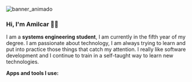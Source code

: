 
![banner_animado](https://user-images.githubusercontent.com/92611010/157760759-e05dfedd-9e76-4dda-85ca-b46d2086627a.png)
### Hi, I'm Amilcar 🧑‍💻
I am a **systems engineering student**, I am currently in the fifth year of my degree.
I am passionate about technology, I am always trying to learn and put into practice those things that catch my attention. I really like software development and I continue to train in a self-taught way to learn new technologies.

**Apps and tools I use:**


<!--
**mkhi33/mkhi33** is a ✨ _special_ ✨ repository because its `README.md` (this file) appears on your GitHub profile.

Here are some ideas to get you started:

- 🔭 I’m currently working on ...
- 🌱 I’m currently learning ...
- 👯 I’m looking to collaborate on ...
- 🤔 I’m looking for help with ...
- 💬 Ask me about ...
- 📫 How to reach me: ...
- 😄 Pronouns: ...
- ⚡ Fun fact: ...
-->
